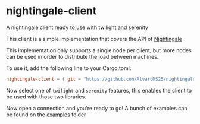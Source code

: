 # nightingale-client
A nightingale client ready to use with twilight and serenity

This client is a simple implementation that covers the API of [Nightingale]

This implementation only supports a single node per client, but more nodes can be
used in order to distribute the load between machines.

To use it, add the following line to your Cargo.toml:
```toml
nightingale-client = { git = "https://github.com/AlvaroMS25/nightingale-client" }
```

Now select one of `twilight` and `serenity` features, this enables the client to be
used with those two libraries.

Now open a connection and you're ready to go!
A bunch of examples can be found on the [examples] folder

[Nightingale]: https://github.com/AlvaroMS25/nightingale
[examples]: https://github.com/AlvaroMS25/nightingale-client/tree/master/examples
